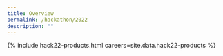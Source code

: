 ```yaml
---
title: Overview
permalink: /hackathon/2022
description: ""
---
```


{% include hack22-products.html careers=site.data.hack22-products %}